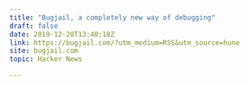 ```yaml
---
title: "Bugjail, a completely new way of debugging"
draft: false
date: 2019-12-20T13:40:18Z
link: https://bugjail.com/?utm_medium=RSS&utm_source=hune
site: bugjail.com
topic: Hacker News  

---
```

